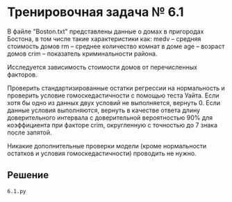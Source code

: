 # Тренировочная задача № 6.1

В файле "Boston.txt" представлены данные о домах в пригородах Бостона, в том числе такие характеристики как:
    medv – средняя стоимость домов
    rm – среднее количество комнат в доме
    age – возраст домов
    crim – показатель криминальности района.

Исследуется зависимость стоимости домов от перечисленных факторов.

Проверить стандартизированные остатки регрессии на нормальность и проверить условие гомоскедастичности с помощью теста Уайта. Если хотя бы одно из данных двух условий не выполняется, вернуть 0. Если данные условия выполняются, вернуть в качестве ответа длину доверительного интервала с доверительной вероятностью 90% для коэффициента при факторе crim, округленную с точностью до 7 знака после запятой.

Никакие дополнительные проверки модели (кроме нормальности остатков и условия гомоскедастичности) проводить не нужно.

## Решение
    6.1.py
